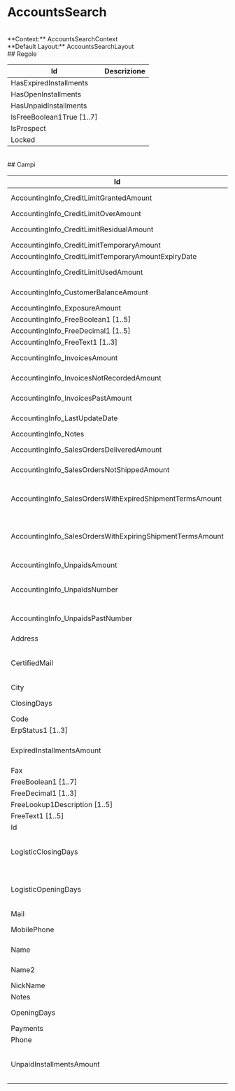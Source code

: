# AccountsSearch

<br/>
**Context:** AccountsSearchContext
<br/>
**Default Layout:** AccountsSearchLayout


<br/>
## Regole

| Id | Descrizione | 
| --- | --- | 
| HasExpiredInstallments |  | 
| HasOpenInstallments |  | 
| HasUnpaidInstallments |  | 
| IsFreeBoolean1True [1..7] |  | 
| IsProspect |  | 
| Locked |  | 

<br/>
## Campi

| Id | Descrizione | 
| --- | --- | 
| AccountingInfo_CreditLimitGrantedAmount | Importo fido concesso | 
| AccountingInfo_CreditLimitOverAmount | Fuori fido | 
| AccountingInfo_CreditLimitResidualAmount | Importo fido residuo | 
| AccountingInfo_CreditLimitTemporaryAmount |  | 
| AccountingInfo_CreditLimitTemporaryAmountExpiryDate |  | 
| AccountingInfo_CreditLimitUsedAmount | Importo fido utilizzato | 
| AccountingInfo_CustomerBalanceAmount | Saldo contabile | 
| AccountingInfo_ExposureAmount | Esposizione | 
| AccountingInfo_FreeBoolean1 [1..5] |  | 
| AccountingInfo_FreeDecimal1 [1..5] |  | 
| AccountingInfo_FreeText1 [1..3] |  | 
| AccountingInfo_InvoicesAmount | Importo anno corrente | 
| AccountingInfo_InvoicesNotRecordedAmount | Importo Bolle non fatturate | 
| AccountingInfo_InvoicesPastAmount | Importo anno precedente | 
| AccountingInfo_LastUpdateDate | Data ultimo aggiornamento | 
| AccountingInfo_Notes | Note | 
| AccountingInfo_SalesOrdersDeliveredAmount | Totale consegnati | 
| AccountingInfo_SalesOrdersNotShippedAmount | Totale non consegnati | 
| AccountingInfo_SalesOrdersWithExpiredShipmentTermsAmount | Totale con data di consegna scaduta | 
| AccountingInfo_SalesOrdersWithExpiringShipmentTermsAmount | Totale con data di consegna in scadenza | 
| AccountingInfo_UnpaidsAmount | Importo insoluti | 
| AccountingInfo_UnpaidsNumber | Numero insoluti anno corrente | 
| AccountingInfo_UnpaidsPastNumber | Numero insoluti anno precedente | 
| Address | Indirizzo | 
| CertifiedMail | Mail certificata (PEC - Posta Elettronica Certificata | 
| City | Città | 
| ClosingDays | Giorni di chiusura | 
| Code |  | 
| ErpStatus1 [1..3] |  | 
| ExpiredInstallmentsAmount | Importo delle partite aperte scadute | 
| Fax | Fax | 
| FreeBoolean1 [1..7] |  | 
| FreeDecimal1 [1..3] |  | 
| FreeLookup1Description [1..5] |  | 
| FreeText1 [1..5] |  | 
| Id | Id | 
| LogisticClosingDays | Giorni di chiusura per operazioni logisitiche | 
| LogisticOpeningDays | Giorni di apertura per operazioni logisitiche | 
| Mail | Mail | 
| MobilePhone | Telefono mobile | 
| Name | Ragione sociale | 
| Name2 | Ragione sociale 2 | 
| NickName | Nickname | 
| Notes | Note | 
| OpeningDays | Giorni di apertura | 
| Payments |  | 
| Phone | Telefono | 
| UnpaidInstallmentsAmount | Indica l'importo degli insoluti del cliente |
